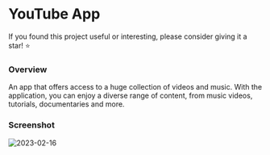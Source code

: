 # YouTube App

<p>If you found this project useful or interesting, please consider giving it a star! ⭐️</p>

### Overview

<p>An app that offers access to a huge collection of videos and music. With the application, you can enjoy a diverse range of content, from music videos, tutorials, documentaries and more.</p>

### Screenshot

![2023-02-16](https://user-images.githubusercontent.com/116832376/219352679-3e45cf5e-dedc-485f-88a3-49cc8e55256a.png)
